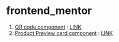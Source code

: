 # frontend_mentor
1) [QR code component](QR_code_component/) : [LINK](https://qr-code-component-sd.netlify.app/)
1) [Product Preview card component](product_preview_card_component_main/) : [LINK](https://product-preview-card-component-name.netlify.app/)
